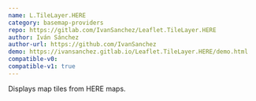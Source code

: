 ```yaml
---
name: L.TileLayer.HERE
category: basemap-providers
repo: https://gitlab.com/IvanSanchez/Leaflet.TileLayer.HERE
author: Iván Sánchez
author-url: https://github.com/IvanSanchez
demo: https://ivansanchez.gitlab.io/Leaflet.TileLayer.HERE/demo.html
compatible-v0:
compatible-v1: true
---
```


Displays map tiles from HERE maps.
